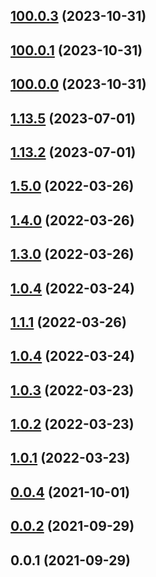 ## [100.0.3](https://github.com/junminahn/testteste/compare/v100.0.1...v100.0.3) (2023-10-31)

## [100.0.1](https://github.com/junminahn/testteste/compare/v100.0.0...v100.0.1) (2023-10-31)

## [100.0.0](https://github.com/junminahn/testteste/compare/v1.13.5...v100.0.0) (2023-10-31)

## [1.13.5](https://github.com/junminahn/testteste/compare/v1.13.4...v1.13.5) (2023-07-01)

## [1.13.2](https://github.com/junminahn/testteste/compare/v1.13.1...v1.13.2) (2023-07-01)

## [1.5.0](https://github.com/junminahn/testteste/compare/v1.4.0...v1.5.0) (2022-03-26)

## [1.4.0](https://github.com/junminahn/testteste/compare/v1.3.0...v1.4.0) (2022-03-26)

## [1.3.0](https://github.com/junminahn/testteste/compare/v1.2.0...v1.3.0) (2022-03-26)

## [1.0.4](https://github.com/junminahn/testteste/compare/1.0.3...1.0.4) (2022-03-24)

## [1.1.1](https://github.com/junminahn/testteste/compare/1.0.4...v1.1.1) (2022-03-26)

## [1.0.4](https://github.com/junminahn/testteste/compare/1.0.3...1.0.4) (2022-03-24)

## [1.0.3](https://github.com/junminahn/testteste/compare/1.0.2...1.0.3) (2022-03-23)

## [1.0.2](https://github.com/junminahn/testteste/compare/1.0.1...1.0.2) (2022-03-23)

## [1.0.1](https://github.com/junminahn/testteste/compare/v0.0.4...1.0.1) (2022-03-23)

## [0.0.4](https://github.com/junminahn/testteste/compare/v0.0.2...v0.0.4) (2021-10-01)

## [0.0.2](https://github.com/junminahn/testteste/compare/v0.0.1...v0.0.2) (2021-09-29)

## 0.0.1 (2021-09-29)

